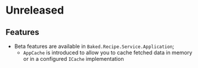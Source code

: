 # Unreleased

## Features

- Beta features are available in `Baked.Recipe.Service.Application`;
  - `AppCache` is introduced to allow you to cache fetched data in memory or in
    a configured `ICache` implementation
